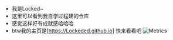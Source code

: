 - 我是Locked~
- 这里可以看到我自学过程建的仓库
- 感觉这样好有成就感哈哈哈
- btw我的主页是[https://Lockeded.github.io] 快来看看吧
![Metrics](https://metrics.lecoq.io/Lockeded?template=classic&isocalendar=1&languages=1&lines=1&habits=1&code=1&traffic=1&introduction=1&calendar=1&wakatime=1&base=header%2C%20activity%2C%20community%2C%20repositories%2C%20metadata&base.indepth=false&base.hireable=false&base.skip=false&isocalendar=false&isocalendar.duration=half-year&languages=false&languages.limit=8&languages.threshold=0%25&languages.other=false&languages.colors=github&languages.sections=most-used&languages.indepth=false&languages.analysis.timeout=15&languages.analysis.timeout.repositories=7.5&languages.categories=markup%2C%20programming&languages.recent.categories=markup%2C%20programming&languages.recent.load=300&languages.recent.days=14&lines=false&lines.sections=base&lines.repositories.limit=4&lines.history.limit=1&lines.delay=0&habits=false&habits.from=200&habits.days=14&habits.facts=true&habits.charts=false&habits.charts.type=classic&habits.trim=false&habits.languages.limit=8&habits.languages.threshold=0%25&calendar=false&calendar.limit=1&traffic=false&code=false&code.lines=12&code.load=400&code.days=3&code.visibility=public&introduction=false&introduction.title=true&wakatime=false&wakatime.url=https%3A%2F%2Fwakatime.com&wakatime.user=Locked&wakatime.sections=time%2C%20projects%2C%20projects-graphs%2C%20languages%2C%20languages-graphs%2C%20editors%2C%20os&wakatime.days=7&wakatime.limit=5&wakatime.languages.other=false&wakatime.repositories.visibility=all&config.timezone=Asia%2FShanghai)
